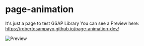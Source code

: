 # page-animation
It's just a page to test GSAP Library
You can see a Preview here: https://robertosampayo.github.io/page-animation-dev/

![Preview](https://github.com/robertosampayo/page-animation-dev/blob/master/img/preview.PNG)
